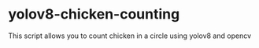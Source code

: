 # yolov8-chicken-counting
 
This script allows you to count chicken in a circle using yolov8 and opencv
